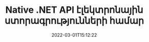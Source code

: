 ---
############################# Static ############################
layout: "product"
date: 2022-03-01T15:12:22
draft: false
#operation: 
#signaturetype: 
#fileformat: 
#productName: Java
lang: hy
#productCode: java
#otherformats: 
#breadcrumb: Put  signature on  for Java
product: "Signature"
product_tag: "signature"
platform: ".NET"
platform_tag: "net"

############################# Head ############################
head_title: ".NET Digital Signature API - Էլեկտրոնային ստորագրություն PDF Word Excel պատկերներ"
head_description: "C# .NET թվային ստորագրության API, eSignature գրադարան՝ PDF, Word, Excel աղյուսակներ, PowerPoint, պատկերներ և գրաֆիկական փաստաթղթերի ձևաչափեր էլեկտրոնային եղանակով ստորագրելու համար:"

############################# Header ############################
title: "Native .NET API էլեկտրոնային ստորագրությունների համար"
description: "Ավելացրեք թվային ստորագրություններ փաստաթղթերի ձևաչափերին և ներդրեք էլեկտրոնային ստորագրության հանրաճանաչ տեսակները (տեքստ, պատկեր, QR-կոդ, շտրիխ կոդ, դրոշմակնիք և մետատվյալներ) NET հավելվածներում:"
button:
    enable: true

############################# SubMenu ############################
submenu:
    enable: true
    
    left:
        img_alt: "GroupDocs.Signature for .NET"
        image: "https://www.groupdocs.cloud/templates/groupdocs/images/product-logos/groupdocs-signature-net.png"
        product: "GroupDocs.Signature"
        platform: ".NET"

    middle:
        button:
            # button loop
            - link: "#overview"
              text: "Ընդհանուր ակնարկ"

            # button loop
            - link: "#features"
              text: "Հատկություններ"

            # button loop
            - link: "#support"
              text: "Աջակցություն"

            # button loop
            - link: "https://products.groupdocs.app/signature"
              text: "Live Demo"

            # button loop
            - link: "https://purchase.groupdocs.com/pricing/signature/net"
              text: "Գնագոյացում"

    right:
        link_download: "https://downloads.groupdocs.com/signature"
        link_learn: "https://docs.groupdocs.com/signature/net/"
        link_buy: "https://purchase.groupdocs.com"

############################# Overview ############################
overview:
    enable: true
    content: |
      Օգտագործեք GroupDocs.Signature-ը .NET API-ի համար՝ C#, ASP.NET և .NET-ի վրա հիմնված այլ տեխնոլոգիաներում հավելվածներ ստեղծելու համար, որոնք թույլ են տալիս ստորագրել թվային բիզնես փաստաթղթեր, ինչպիսիք են PDF, Microsoft Word, Excel աղյուսակներ, PowerPoint շնորհանդեսներ, պատկերներ, OpenDocument և այլ արդյունաբերական ստանդարտ ֆայլերի ձևաչափեր՝ առանց որևէ լրացուցիչ ծրագրաշարի տեղադրման: Էլեկտրոնային ստորագրության այս գրադարանը հեշտ է աշխատել, և NET-ի մշակողները կարող են հեշտությամբ ավելացնել թվային ստորագրության առաջադեմ գործառույթներ իրենց հավելվածներում՝ հնարավորություն տալով օգտվողներին ապահով կերպով ստորագրել, որոնել և ստուգել էլեկտրոնային ստորագրությունները հանրահայտ փաստաթղթերի ձևաչափերից: Այն աջակցում է ստորագրության մի շարք տեսակների ներդրմանը, ինչպիսիք են տեքստը, պատկերը, շտրիխ կոդը, QR-կոդը, ձևի դաշտը, դրոշմակնիքները և մետատվյալները:  

      Փաստաթղթերի ստորագրության API-ն ձեզ հնարավորություն է տալիս պարզ և առաջադեմ որոնման ընտրանքներով՝ անմիջապես գտնելու ձեր պահանջվող ստորագրությունները փաստաթղթի վրա: Ստորագրության ոճավորումը կիրառելու, արտաքին տեսքի կառավարումը և ստորագրության հատկությունները հարմարեցնելու տարբերակները, ինչպիսիք են չափերը, ստվերը, հավասարեցումը և այլն, նույնպես հնարավոր է այս գործառույթներով հարուստ փաստաթղթերի ստորագրման API-ով:  

      GroupDocs.Signature-ը .NET-ի համար կարող է օգտագործվել զարգացման ցանկացած միջավայրում, որն աջակցում է .NET հարթակին: Այն համատեղելի է .NET-ի վրա հիմնված բոլոր լեզուների հետ և աջակցում է հանրաճանաչ օպերացիոն համակարգերին (Windows, Linux, MacOS), որտեղ կարող են տեղադրվել Mono կամ .NET շրջանակներ (ներառյալ .NET Core):
    tabs:
      enable: true
      
      ## TAB ONE ##
      tab_one:
        description: |
          Ստորև ներկայացված է GroupDocs.Signature-ի ակնարկը .NET-ի համար.
      
        left:
          enable: true
          icon: "fab fa-html5"
          title: "Ստորագրության տեսակները"
          content: |
            * Տեքստային ստորագրություն
            * Պատկերի ստորագրություն
            * Թվային ստորագրություններ
            * QR-Code Ստորագրություն
            * Շտրիխ կոդի ստորագրություն
            * Կնիքի ստորագրություն
            * Մետատվյալների ստորագրություն
      
      ## TAB TWO ##
      tab_two:
        description: |
          GroupDocs.Signature-ը .NET-ի համար աջակցում է բոլոր հայտնի փաստաթղթերի ձևաչափերի ստորագրմանը: Ընդամենը մի քանի տող կոդի միջոցով ձեր .NET հավելվածներում ավելացրեք PDF ստորագրություն, Microsoft Office Word, Excel աղյուսակ, Image, HTML, Outlook էլ.փոստ, OneNote, Project և գրաֆիկական ստորագրման հնարավորություններ: [Աջակցվող փաստաթղթերի ձևաչափեր:](https://docs.groupdocs.com/signature/net/supported-document-formats/)

        left:
          enable: true
          table:
            # table loop
            - title: "Microsoft Office"
              content: |
                * **Word:** DOC, DOCX, DOCM, DOT, DOTX, DOTM, RTF, TXT
                * **Excel:** XLS, XLSX, XLSM, XLSB, XLTM, XLT, XLTM, XLTX, XLAM, SXC, SpreadsheetML
                * **PowerPoint:** PPT, PPTX, PPS, PPSX, PPSM, POT, POTM, POTX, PPTM

        right:
          enable: true
          table:
            # table loop
            - title: "Images & Other Formats"
              content: |
                * **Պատկերներ**: JPG, BMP, PNG, TIFF, GIF, DCM, WEBP
                * **OpenDocument**: ODT, OTT, OTS, ODS, ODP, OTP, ODG
                * **Jpeg2000**: JP2, JPF, JPX, J2K, J2C, JPM
                * **Մետաֆայլեր**: EMF, WMF, CMX
                * **Դյուրակիր**: PDF
                * **Ընդարձակվող վեկտորային գրաֆիկա**: CDR, SVG
                * **Adobe Photoshop**: PSD
                * **Մյուսները**: DJVU

      ## TAB THREE ##
      tab_three:
        description: |
          GroupDocs.Signature-ը .NET-ի համար աջակցում է հետևյալ օպերացիոն համակարգերի, շրջանակների և փաթեթների կառավարիչներին.
        
        left:
          enable: true
          table:
            # table loop
            - icon: "fab fa-windows"
              title: "Օպերացիոն համակարգեր"
              content: |
                * Windows Desktop
                * Windows Server
                * Windows Azure
                * Linux
                * MacOS

            # table loop
            - icon: "fas fa-code"
              title: "Աջակցվող շրջանակներ"
              content: |
                * .NET Framework 2.0 or higher
                * Mono Framework 1.2 or higher
                * .NET Standard 2.0
                * .NET Core 2.0
                * .NET Core 2.1

        right:
          enable: true
          table:
            # table loop
            - icon: "fas fa-box"
              title: "Փաթեթի կառավարիչ"
              content: |
                * NuGet

            # table loop
            - icon: "fas fa-tools"
              title: "Զարգացման միջավայրեր"
              content: |
                * Microsoft Visual Studio
                * Xamarin.Android
                * Xamarin.IOS
                * Xamarin.Mac
                * MonoDevelop

############################# Features ############################
features:
    enable: true
    title: "GroupDocs.Signature .NET-ի առանձնահատկությունների համար"

    feature:
      # feature loop
      - icon: "fas fa-copy"
        content: "Ստեղծեք, որոնեք, թարմացրեք, թաքցրեք, հաստատեք և ջնջեք էլեկտրոնային ստորագրությունները աջակցվող փաստաթղթերի ձևաչափերից"

      # feature loop
      - icon: "fas fa-eye"
        content: "Նշեք XML առաջադեմ էլեկտրոնային ստորագրությունները (XAdES) Excel աղյուսակների համար"

      # feature loop
      - icon: "fas fa-bolt"
        content: "Առբերեք պատկերի բովանդակությունը QR-կոդով, շտրիխ կոդով և պատկերի ստորագրություններով ստորագրված փաստաթղթերից"
      
      # feature loop
      - icon: "fas fa-file-powerpoint"
        content: "Սահմանեք բարձրությունը, լայնությունը, լուսանցքները և հավասարեցումը տեքստի կամ պատկերի ստորագրության և կոնկրետ էջում տեղադրելու համար"

      # feature loop
      - icon: "fas fa-code"
        content: "Որոնեք, հաստատեք և թվային ստորագրեք PowerPoint-ի ներկայացման փաստաթղթերը"

      # feature loop
      - icon: "fas fa-cloud"
        content: "Ստորագրեք Բառի մշակման փաստաթղթերի ձևաչափերը բնիկ տեքստային ջրանիշներով"

      # feature loop
      - icon: "fas fa-remove-format"
        content: "Աջակցում է կլորացված անկյուններին ուղղանկյուն դրոշմակնիքի ստորագրության տեսակների համար"

      # feature loop
      - icon: "fas fa-comment-slash"
        content: "Կիրառեք տեքստի կամ պատկերի ստորագրությունը հատուկ Excel թերթիկի վրա կամ սահմանեք eSignature բոլոր թերթերում"

      # feature loop
      - icon: "fas fa-location-arrow"
        content: "Նշեք տողի և սյունակի հատուկ համարը Excel թերթում տեքստի կամ պատկերի ստորագրությունը տեղադրելու համար"

      # feature loop
      - icon: "fas fa-border-all"
        content: "Կիրառեք ստվերը տեքստի ստորագրությանը Microsoft PowerPoint-ում և կարգավորեք դրա գույնը, անկյունը և թափանցիկությունը"

      # feature loop
      - icon: "fas fa-wrench"
        content: "Կազմաձևեք տեքստի ստորագրության եզրագծի ոճերը և տառատեսակների ընտրանքները Excel թերթիկների համար"

      # feature loop
      - icon: "fas fa-columns"
        content: "Սահմանեք պատկերի ստորագրության տեսակը, օրինակ. Կլոր կամ քառակուսի և կարգավորել լուսանցքները, տառատեսակի գույնը, ռոտացիան"

      # feature loop
      - icon: "fas fa-file-word"
        content: "Կիրառեք թվային վկայականներ փաստաթղթերի, աղյուսակների և PDF ֆայլի վրա՝ ստորագրության տողով"

      # feature loop
      - icon: "fas fa-envelope"
        content: "Կատարեք գույնի կարգավորումներ, կիրառեք թափանցիկություն և ռոտացիա տեքստի ստորագրության վրա"

      # feature loop
      - icon: "fas fa-print"
        content: "Կարգավորեք պայծառության և մոխրագույնի ընտրանքները և նշեք պատկերի ստորագրության խորացումը պատկերում"

      # feature loop
      - icon: "fas fa-file-archive"
        content: "Տեղադրել հատուկ օբյեկտներ, սերիականացնել, ինչպես նաև գաղտնագրել և վերծանել PDF փաստաթղթի մետատվյալների ստորագրության արժեքները"

      # feature loop
      - icon: "fas fa-lock"
        content: "Թաքցնել, հեռացնել կամ հարմարեցնել թվային ստորագրությունների տեսքը PDF փաստաթղթերից"

      # feature loop
      - icon: "fas fa-file-code"
        content: "Ստորագրեք PDF փաստաթղթերը թվային ձևի դաշտով և տեքստային ստորագրությամբ՝ որպես պատկեր, անոտացիա, կպչուն կամ ջրանիշ"
      
      # feature loop
      - icon: "fas fa-fill-drip"
        content: "Տեղադրեք տեքստային ստորագրությունը MS Word և PDF փաստաթղթերի ձևերի դաշտերում"

      # feature loop
      - icon: "fas fa-file-excel"
        content: "Նշեք փաստաթղթերի կամայական էջերը ստորագրության մշակման կամ eSignature ընդլայնված ստուգման համար Word ֆայլերի համար"

      # feature loop
      - icon: "fas fa-heading"
        content: "Պահեք ստորագրված պատկերի ֆայլը տարբեր ձևաչափով և արտահանեք ստորագրված աղյուսակը որպես պատկեր կամ բազմաէջ TIFF"

      # feature loop
      - icon: "fas fa-project-diagram"
        content: "Նշանակել, փոփոխել և հեռացնել գաղտնաբառ ստորագրված ֆայլերին և կիրառել էլեկտրոնային ստորագրություն գաղտնաբառով պաշտպանված ֆայլերին"

      # feature loop
      - icon: "fas fa-cube"
        content: "eSign աշխատանքային թերթեր, PowerPoint սլայդներ, Word փաստաթղթեր և պատկերներ հատուկ օբյեկտներով մետատվյալներում"

      # feature loop
      - icon: "fab fa-uncharted"
        content: "Սահմանեք ստորագրության վրձնի ոճերը որպես ամուր, հյուսվածք, գծային գրադիենտ և ճառագայթային գրադիենտ"

      # feature loop
      - icon: "fab fa-uncharted"
        content: "Ստորագրեք փաստաթղթերը հատուկ կոդավորված QR-Code տեքստով կամ տվյալներով"

      # feature loop
      - icon: "fab fa-uncharted"
        content: "Որոնեք և ստորագրեք ֆայլեր DjVu ձևաչափով որպես պատկերային փաստաթուղթ"

      # feature loop
      - icon: "fab fa-uncharted"
        content: "Ֆայլի URL-ի միջոցով հանեք փաստաթղթի տեղեկատվությունը, օրինակ՝ Էջերի քանակը"

      # feature loop
      - icon: "fab fa-uncharted"
        content: "Որոնեք, ստորագրեք և հաստատեք CorelDraw ֆայլերը որպես պատկերային փաստաթղթեր"

      # feature loop
      - icon: "fab fa-uncharted"
        content: "Պահպանեք մետատվյալներում պահվող մշակված կամ ջնջված ստորագրությունների մասին տեղեկատվության պատմությունը"

      # feature loop
      - icon: "fab fa-uncharted"
        content: "Ավելացնել հատուկ տվյալների օբյեկտ, VCard կամ էլփոստի օբյեկտ QR-Code-ում և հաստատել կոդավորված QR-կոդը PDF ֆայլերում"

    more_feature:
      # more_feature_loop
      - title: "Հեշտությամբ ավելացրեք թվային ստորագրություններ"
        content: |
          GroupDocs.Signature-ը .NET API-ի համար թույլ է տալիս ավելացնել տարբեր տեսակի ստորագրություններ աջակցվող ֆայլերի ձևաչափերին: Ստորագրության տեսակները, ինչպիսիք են՝ Text, Image, Digital, Stamp, QR-Code, Barcode և Metadata, կարող են կիրառվել GroupDocs.Signature-ի միջոցով .NET-ի համար: Կոդի հետևյալ օրինակը ցույց է տալիս, թե ինչպես կիրառել տեքստային ստորագրությունը PDF փաստաթղթում.

          ```cs
          using (Signature signature = new Signature("D:\\sample.pdf"))
          {
          TextSignOptions options = new TextSignOptions("John Smith")
          {
          // սահմանել տեքստի գույնը
          ForeColor = Color.Red
          };
          // ստորագրել փաստաթուղթը ֆայլին
          signature.Sign("D:\\signed.pdf", options);
          }
          ```

      # more_feature_loop
      - title: "Աջակցված շտրիխ կոդի ստորագրության տեսակները"
        content: |
          Ստորագրության մանիպուլյացիայի մեր API-ն առաջարկում է ձեզ հնարավորություն կիրառել շտրիխ կոդի ստորագրություններ աջակցվող փաստաթղթերի ձևաչափերում: GroupDocs.Signature-ը .NET-ի համար աջակցում է տարբեր շտրիխ կոդերի, ինչպիսիք են Code128, Code39Extended, Code39Standard, EAN14, EAN8, ITF14, UPCA և UPCE: «AllTypes» անունով ստատիկ օբյեկտը տրամադրվում է նաև բոլոր գրանցված շտրիխ կոդերի տեսակներին աջակցելու համար:

      # more_feature_loop
      - title: "Որոնեք ստորագրություններ և վկայագրեր"
        content: |
          GroupDocs.Signature-ը .NET API-ի համար, թույլ է տալիս որոնել թվային վկայագրեր Word փաստաթղթերից, Excel աղյուսակներից և PDF ֆայլերից: Կարող եք նաև ստանալ համակարգում գրանցված բոլոր թվային վկայականները: Մետատվյալների ստորագրությունները կարող են որոնվել նաև Word փաստաթղթերում, Excel աղյուսակներում, պատկերներում և PDF ֆայլերում՝ օգտագործելով GroupDocs.Signature-ը .NET API-ի համար:  

          GroupDocs.Signature-ի միջոցով .NET API-ի համար դուք կարող եք որոնել QR-Code-ի և Barcode-ի ստորագրությունները ցանկացած փաստաթղթում, ներկայացման մեջ, աղյուսակում, պատկերում, ինչպես նաև PDF ֆայլում և ստանալ որոնման առաջընթացը: Կարող եք նաև որոնել հատուկ տվյալների օբյեկտ QR-Code Signature-ով ստորագրված փաստաթղթերից:

      # more_feature_loop
      - title: "Ընդլայնված որոնման ընտրանքներ շտրիխ կոդի համար"
        content: |
          Դուք կարող եք շատ հեշտությամբ որոնել և գտնել ձեր պահանջվող շտրիխ կոդը GroupDocs.Signature for.NET API-ի միջոցով, քանի որ մեր ստորագրության API-ն առաջարկում է առաջադեմ որոնման տարբերակներ: Դրանք հնարավորություն են տալիս որոնել շտրիխ կոդ որոշակի էջում, որոնել փաստաթղթում, նշել տարբեր էջեր որոնելու համար (առաջին, վերջին, զույգ, կենտ), որոնել որոշակի կոդավորման տիպի շտրիխ կոդ, որոնել շտրիխ կոդ՝ հիմնված որոշակի տեքստի տողի վրա կամ որոնել շտրիխ կոդ: «պարունակում է» տարբերակով տողի հիման վրա:

############################# Support ############################
support:
    enable: true

############################# Solutions ############################
solutions:
    enable: true
    title: "GroupDocs.Signature-ն առաջարկում է փաստաթղթերի ստորագրման API-ներ մշակման այլ հայտնի միջավայրերի համար"

    solution:
        # solution loop
        - img_alt: "GroupDocs.Signature for Java"
          image: "https://www.groupdocs.cloud/templates/groupdocs/images/product-logos/groupdocs-signature-java.png"
          product: "GroupDocs.Signature"
          platform: "Java"
          link: "/signature/java/"

############################# Back to top ###############################
back_to_top:
  enable: true
---